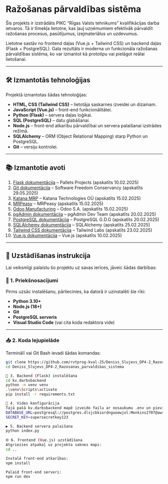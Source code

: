# Ražošanas pārvaldības sistēma

Šis projekts ir izstrādāts PIKC “Rīgas Valsts tehnikums” kvalifikācijas darba ietvaros. Tā ir tīmekļa lietotne, kas ļauj uzņēmumiem efektīvāk pārvaldīt ražošanas procesus, pasūtījumus, izejmateriālus un uzdevumus.

Lietotne sastāv no frontend daļas (Vue.js + Tailwind CSS) un backend daļas (Flask + PostgreSQL). Gala rezultāts ir moderna un funkcionāla ražošanas pārvaldības sistēma, ko var izmantot kā prototipu vai pielāgot reālai lietošanai.

---

## 🛠 Izmantotās tehnoloģijas

Projektā izmantotas šādas tehnoloģijas:

- **HTML, CSS (Tailwind CSS)** – lietotāja saskarnes izveidei un dizainam.
- **JavaScript (Vue.js)** – front-end funkcionālitātei.
- **Python (Flask)** – servera daļas loģikai.
- **SQL (PostgreSQL)** – datu glabāšanai.
- **Node.js** – front-end atkarību pārvaldībai un servera palaišanai izstrādes režīmā.
- **SQLAlchemy** – ORM (Object Relational Mapping) starp Python un PostgreSQL.
- **Git** – versiju kontrolei.

---

## 📚 Izmantotie avoti

1. [Flask dokumentācija](https://flask.palletsprojects.com/) – Pallets Projects (apskatīts 10.02.2025)
2. [Git dokumentācija](https://git-scm.com/doc) – Software Freedom Conservancy (apskatīts 29.05.2025)
3. [Katana MRP](https://katanamrp.com/) – Katana Technologies OÜ (apskatīts 15.02.2025)
4. [MRPeasy](https://www.mrpeasy.com/) – MRPeasy (apskatīts 15.02.2025)
5. [Odoo Manufacturing](https://www.odoo.com/page/manufacturing) – Odoo S.A. (apskatīts 15.02.2025)
6. [pgAdmin dokumentācija](https://www.pgadmin.org/docs/) – pgAdmin Dev Team (apskatīts 20.02.2025)
7. [PostgreSQL dokumentācija](https://www.postgresql.org/docs/) – PostgreSQL G.D.G (apskatīts 20.02.2025)
8. [SQLAlchemy dokumentācija](https://docs.sqlalchemy.org/) – SQLAlchemy (apskatīts 25.02.2025)
9. [Tailwind CSS dokumentācija](https://tailwindcss.com/) – Tailwind Labs (apskatīts 23.02.2025)
10. [Vue.js dokumentācija](https://vuejs.org/) – Vue.js (apskatīts 10.02.2025)

---

## 🚀 Uzstādīšanas instrukcija

Lai veiksmīgi palaistu šo projektu uz savas ierīces, jāveic šādas darbības:

### 🔧 1. Priekšnosacījumi

Pirms uzsāc instalēšanu, pārliecinies, ka datorā ir uzinstalēti šie rīki:

- **Python 3.10+**
- **Node.js (18+)**
- **Git**
- **PostgreSQL serveris**
- **Visual Studio Code** (vai cita koda redaktora vide)

---

### 📥 2. Koda lejupielāde

Terminālī vai Git Bash ievadi šādas komandas:
```bash
git clone https://github.com/rvtprog-kval-25/Deniss_Slujevs_DP4-2_Razosanas_parvaldibas_sistema.git
cd Deniss_Slujevs_DP4-2_Razosanas_parvaldibas_sistema

🐍 3. Backend (Flask) instalēšana
cd kv.darbsbackend
python -m venv venv
.\venv\Scripts\activate
pip install -r requirements.txt

🔐 4. Vides konfigurācija
Tajā pašā kv.darbsbackend mapē izveido failu ar nosaukumu .env un pievieno šādu saturu:
DATABASE_URL=postgresql://postgres.dlsjcbkiordnguoewjol:Monkins2707@aws-0-eu-north-1.pooler.supabase.com:6543/postgres
SECRET_KEY=supersecretkey123

▶️ 5. Backend servera palaišana
python index.py
  
🌐 6. Frontend (Vue.js) uzstādīšana
Atgriezies atpakaļ uz projekta saknes mapi:
cd ..

Instalē front-end atkarības:
npm install

Palaid front-end serveri:
npm run dev

